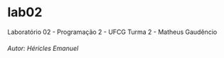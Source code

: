 # lab02
Laboratório 02 - Programação 2 - UFCG
Turma 2 - Matheus Gaudêncio
###### *Autor: Héricles Emanuel*
